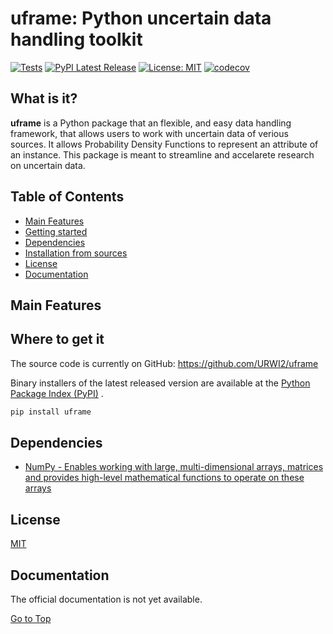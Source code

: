 # uframe: Python uncertain data handling toolkit
[![Tests](https://github.com/URWI2/uframe/actions/workflows/tests.yml/badge.svg)](https://github.com/URWI2/uframe/actions/workflows/tests.yml)
[![PyPI Latest Release](https://img.shields.io/pypi/v/uframe.svg)](https://pypi.org/project/uframe/)
[![License: MIT](https://img.shields.io/badge/License-MIT-yellow.svg)](https://opensource.org/licenses/MIT)
[![codecov](https://codecov.io/gh/URWI2/uframe/branch/main/graph/badge.svg?token=BQJ6FYZIWR)](https://codecov.io/gh/URWI2/uframe)

## What is it?

**uframe** is a Python package that an flexible, and easy data handling 
framework, that allows users to work with uncertain data of verious sources. 
It allows Probability Density Functions to represent an attribute of an
instance. 
This package is meant to streamline and accelarete research on uncertain data.



## Table of Contents

- [Main Features](#main-features)
- [Getting started](#Getting-started)
- [Dependencies](#dependencies)
- [Installation from sources](#installation-from-sources)
- [License](#license)
- [Documentation](#documentation)

## Main Features


## Where to get it
The source code is currently on GitHub:
https://github.com/URWI2/uframe

Binary installers of the latest released version are available at the [Python
Package Index (PyPI)](https://pypi.org/project/uframe) .


```sh
pip install uframe
```

## Dependencies
- [NumPy - Enables working with large, multi-dimensional arrays, matrices and provides high-level mathematical functions to operate on these arrays](https://www.numpy.org)


## License
[MIT](LICENSE)

## Documentation
The official documentation is not yet available. 

[Go to Top](#table-of-contents)
